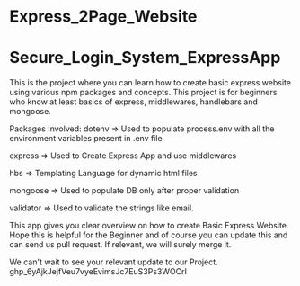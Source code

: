 # Express_2Page_Website

# Secure_Login_System_ExpressApp

This is the project where you can learn how to create basic express website using various npm packages and concepts. This project is for beginners who know at least basics of express, middlewares, handlebars and mongoose.

Packages Involved:
dotenv => Used to populate process.env with all the environment variables present in .env file

express => Used to Create Express App and use middlewares

hbs => Templating Language for dynamic html files

mongoose => Used to populate DB only after proper validation

validator => Used to validate the strings like email.

This app gives you clear overview on how to create Basic Express Website. Hope this is helpful for the Beginner and of course you can update this and can send us pull request. If relevant, we will surely merge it.

We can't wait to see your relevant update to our Project.
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
